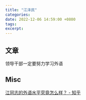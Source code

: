 ```yaml
---
title: "江泽民"
categories: 
date: 2022-12-06 14:59:00 +0800
tags: 
excerpt: 
---
```








## 文章

领导干部一定要努力学习外语


## Misc

[江同志的外语水平究竟怎么样？ - 知乎](https://zhuanlan.zhihu.com/p/589198925)


